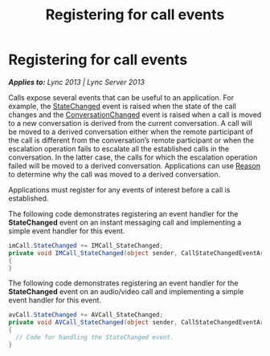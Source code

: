 ﻿---
title: Registering for call events
TOCTitle: Registering for call events
ms:assetid: 444e43e5-516e-4043-a9b7-0646d2591995
ms:mtpsurl: https://msdn.microsoft.com/en-us/library/Dn466010(v=office.15)
ms:contentKeyID: 57102988
ms.date: 07/25/2014
mtps_version: v=office.15
dev_langs:
- csharp
---

# Registering for call events


_**Applies to:** Lync 2013 | Lync Server 2013_

Calls expose several events that can be useful to an application. For example, the [StateChanged](https://msdn.microsoft.com/en-us/library/hh365987\(v=office.15\)) event is raised when the state of the call changes and the [ConversationChanged](https://msdn.microsoft.com/en-us/library/hh384752\(v=office.15\)) event is raised when a call is moved to a new conversation is derived from the current conversation. A call will be moved to a derived conversation either when the remote participant of the call is different from the conversation’s remote participant or when the escalation operation fails to escalate all the established calls in the conversation. In the latter case, the calls for which the escalation operation failed will be moved to a derived conversation. Applications can use [Reason](https://msdn.microsoft.com/en-us/library/hh348459\(v=office.15\)) to determine why the call was moved to a derived conversation.

Applications must register for any events of interest before a call is established.

The following code demonstrates registering an event handler for the **StateChanged** event on an instant messaging call and implementing a simple event handler for this event.

``` csharp
imCall.StateChanged += IMCall_StateChanged;
private void IMCall_StateChanged(object sender, CallStateChangedEventArgs<CallState> e)
{
}
```

The following code demonstrates registering an event handler for the **StateChanged** event on an audio/video call and implementing a simple event handler for this event.

``` csharp
avCall.StateChanged += AVCall_StateChanged;
private void AVCall_StateChanged(object sender, CallStateChangedEventArgs<CallState> e)
{
  // Code for handling the StateChanged event.
}
```

